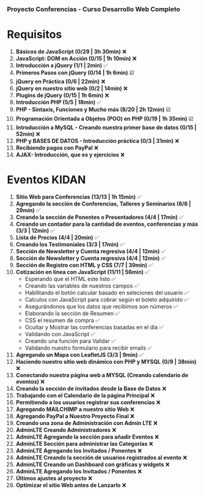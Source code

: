 ### Proyecto Conferencias -  Curso Desarrollo Web Completo

# Requisitos

1. **Básicos de JavaScript (0/29 | 3h 30min)** :x:
1. **JavaScript: DOM en Acción (0/15 | 1h 10min)** :x:
1. **Introducción a jQuery  (1/1 | 2min)** :white_check_mark:
1. **Primeros Pasos con jQuery (0/14 | 1h 6min)** :ballot_box_with_check:
1. **jQuery en Práctica (0/6 | 22min)** :x:
1. **jQuery en nuestro sitio web (0/2 | 14min)** :x:
1. **Plugins de jQuery (0/15 | 1h 6min)** :x:
1. **Introducción PHP (5/5 | 18min)** :white_check_mark:
1. **PHP - Sintaxis, Funciones y Mucho más (8/20 | 2h 12min)** :ballot_box_with_check:
1. **Programación Orientada a Objetos (POO) en PHP (0/19 | 1h 35min)** :ballot_box_with_check:
1. **Introducción a MySQL - Creando nuestra primer base de datos (0/15 | 52min)** :x:
1. **PHP y BASES DE DATOS - Introducción práctica (0/3 | 31min)** :x:
1. **Recibiendo pagos con PayPal** :x:
1. **AJAX- Introducción, que es y ejercicios** :x:





# Eventos KIDAN

1. **Sitio Web para Conferencias (13/13 | 1h 15min)** :white_check_mark:
1. **Agregando la sección de Conferencias, Talleres y Seminarios (6/6 | 29min)** :white_check_mark:
1. **Creando la sección de Ponentes o Presentadores (4/4 | 17min)** :white_check_mark:
1. **Creando un contador para la cantidad de eventos, conferencias y más (3/3 | 12min)** :white_check_mark:
1. **Lista de Precios (4/4 | 20min)** :white_check_mark:
1. **Creando los Testimoniales (3/3 | 17min)** :white_check_mark:
1. **Sección de Newsletter y Cuenta regresiva (4/4 | 12min)** :white_check_mark:
1. **Sección de Newsletter y Cuenta regresiva (4/4 | 12min)** :white_check_mark:
1. **Sección de Registro con HTML y CSS (7/7 | 39min)** :white_check_mark:
1. **Cotización en línea con JavaScript (11/11 | 56min)** :white_check_mark:
	-  Esperando que el HTML este listo :white_check_mark:
	-  Creando las variables de nuestros campos :white_check_mark:
	-  Habilitando el botón calcular basado en seleciones del usuario :white_check_mark:
	-  Calculos con JavaScript para cobrar según el boleto adquirido :white_check_mark:
	-  Asegurándonos que los datos que recibimos son números :white_check_mark:
	-  Elaborando la sección de Resumen :white_check_mark:
	-  CSS el resumen de compra :white_check_mark:
	-  Ocultar y Mostrar las conferencias basadas en el día :white_check_mark:
	-  Validando con JavaScript :white_check_mark:
	-  Creando una función para Validar :white_check_mark:
	-  Validando nuestro formulario para recibir emails :white_check_mark:
1. **Agregando un Mapa con LeafletJS (3/3 | 9min)** :white_check_mark:
1. **Haciendo nuestro sitio web dinámico con PHP y MYSQL (0/9 | 38min)** :x:
1. **Conectando nuestra página web a MYSQL (Creando calendario de eventos)** :x:
1. **Creando la sección de invitados desde la Base de Datos** :x:
1. **Trabajando con el Calendario de la página Principal** :x:
1. **Permitiendo a los usuarios registrar sus conferencias** :x:
1. **Agregando MAILCHIMP a nuestro sitio Web** :x:
1. **Agregando PayPal a Nuestro Proyecto Final** :x:
1. **Creando una zona de Administración con Admin LTE** :x:
1. **AdminLTE Creando Administradores** :x:
1. **AdminLTE Agregando la sección para añadir Eventos** :x:
1. **AdminLTE Sección para administrar las Categorías** :x:
1. **AdminLTE Agregando los Invitados / Ponentes** :x:
1. **AdminLTE Creando la sección de usuarios registrados al evento** :x:
1. **AdminLTE Creando un Dashboard con gráficas y widgets** :x:
1. **AdminLTE Agregando los Invitados / Ponentes** :x:
1. **Últimos ajustes al proyecto** :x:
1. **Optimizar el sitio Web antes de Lanzarlo** :x:

